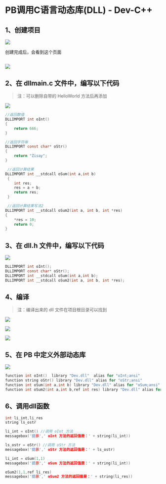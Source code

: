 # PB调用C语言动态库(DLL) - Dev-C++

## 1、创建项目

![](3、Dev-C++/1.png)

创建完成后，会看到这个页面

## ![](3、Dev-C++/2.png)

## 2、在 dllmain.c 文件中，编写以下代码

> 注：可以删除自带的 HelloWorld 方法后再添加

![](3、Dev-C++/3.png)

```c
//返回数值
DLLIMPORT int oInt()
{
	return 666;	
}

//返回字符串
DLLIMPORT const char* oStr()
{
	return "Zisay";
}

 //返回计算结果
DLLIMPORT int __stdcall oSum(int a,int b)
 {	
	int res;
	res = a + b;
	return res;
 }

 //返回计算结果写法2
DLLIMPORT int __stdcall oSum2(int a, int b, int *res)
{
	*res = 10;
	return 0;
}
```

## 3、在 dll.h 文件中，编写以下代码

![](3、Dev-C++/4.png)

```c
DLLIMPORT int oInt();
DLLIMPORT const char* oStr();
DLLIMPORT int __stdcall oSum(int a,int b);
DLLIMPORT int __stdcall oSum2(int a, int b, int *res);
```

## 4、编译

> 注：编译出来的 dll 文件在项目根目录可以找到

![](3、Dev-C++/5.png)

![](3、Dev-C++/6.png)

![](3、Dev-C++/7.png)

## 5、在 PB 中定义外部动态库

![](3、Dev-C++/8.png)

```c
function int oInt()  library "Dev.dll"  alias for "oInt;ansi"
function string oStr() library "Dev.dll" alias for "oStr;ansi"
function int oSum(int a,int b) library "Dev.dll" alias for "oSum;ansi"
function int oSum2(int a,int b,ref int res) library "Dev.dll" alias for "oSum2;ansi"
```

## 6、调用dll函数

```c
int li_int,li_res
string ls_ostr

li_int = oInt() //调用 oInt 方法
messagebox('提示',' oInt 方法的返回值是：' + string(li_int))

ls_ostr = oStr() //调用 oStr 方法
messagebox('提示',' oStr 方法的返回值是：' + ls_ostr)

li_int = oSum(1,1)
messagebox('提示',' oSum 方法的返回值是：' + string(li_int))

oSum2(1,1,ref li_res)
messagebox('提示',' oSum2 方法的返回值是：' + string(li_res))
```

